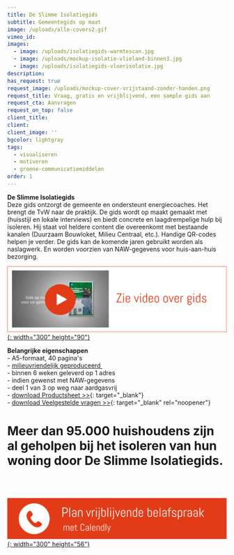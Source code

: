 ```yaml
---
title: De Slimme Isolatiegids
subtitle: Gemeentegids op maat
image: /uploads/alle-covers2.gif
vimeo_id:
images:
  - image: /uploads/isolatiegids-warmtescan.jpg
  - image: /uploads/mockup-isolatie-vlieland-binnen3.jpg
  - image: /uploads/isolatiegids-vloerisolatie.jpg
description:
has_request: true
request_image: /uploads/mockup-cover-vrijstaand-zonder-handen.png
request_title: Vraag, gratis en vrijblijvend, een sample gids aan
request_cta: Aanvragen
request_on_top: false
client_title:
client:
client_image: ''
bgcolor: lightgray
tags:
  - visualiseren
  - motiveren
  - groene-communicatiemiddelen
order: 1
---
```

**De Slimme Isolatiegids**<br>Deze gids ontzorgt de gemeente en ondersteunt energiecoaches. Het brengt de TvW naar de praktijk. De gids wordt op maakt gemaakt met (huisstijl en lokale interviews) en biedt concrete en laagdrempelige hulp bij isoleren. Hij staat vol heldere content die overeenkomt met bestaande kanalen (Duurzaam Bouwloket, Milieu Centraal, etc.). Handige QR-codes helpen je verder. De gids kan de komende jaren gebruikt worden als naslagwerk. En worden voorzien van NAW-gegevens voor huis-aan-huis bezorging.

[![](/uploads/knoppen-33-33.svg){: width="300" height="90"}](https://vimeo.com/845903129?share=copy)

**Belangrijke eigenschappen**<br>\- A5-formaat, 40 pagina's<br>\- [milieuvriendelijk geproduceerd&nbsp;](https://frisseplannen.nl/blogs/certificeringen/)<br>\- binnen 6 weken geleverd op 1 adres<br>\- indien gewenst met NAW-gegevens<br>\- deel 1 van 3 op weg naar aardgasvrij<br>\- [download Productsheet &gt;&gt;](https://bit.ly/productsheetDSI){: target="_blank"}<br>\- [download Veelgestelde vragen &gt;&gt;](/uploads/De-Slimme-Isolatiegids_Frisse-vragen.pdf){: target="_blank" rel="noopener"}

# Meer dan 95.000 huishoudens zijn al geholpen bij het isoleren van hun woning door De Slimme Isolatiegids.

<br><br><br>[![](/uploads/knoppen-32-3.svg){: width="300" height="56"}](https://calendly.com/frisseplannen/kennismaking-en-vragen)